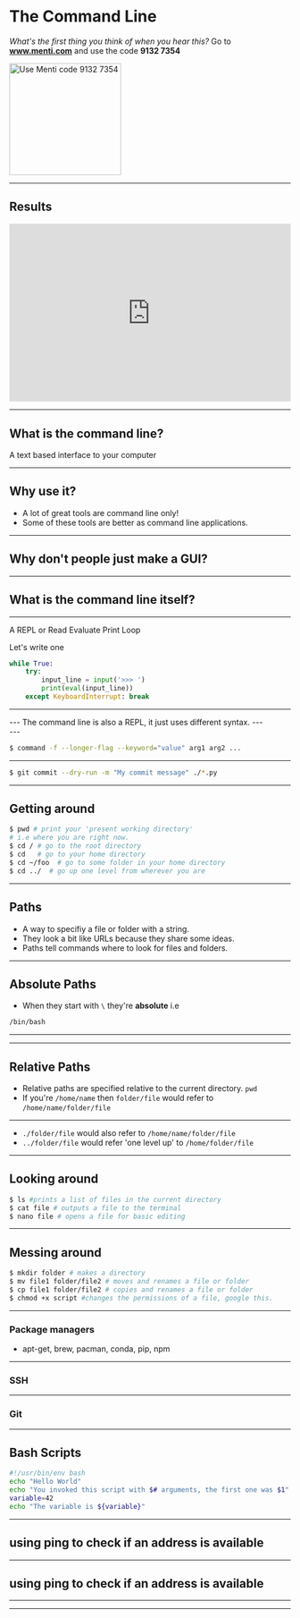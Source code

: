 # The Command Line
_What's the first thing you think of when you hear this?_
Go to **www.menti.com** and use the code **9132 7354**
<!-- https://www.albionresearch.com/tools/urlencode -->
<img src="https://api.qrserver.com/v1/create-qr-code/?data=https%3A%2F%2Fwww.menti.com%2Fp6qu6susje&size=100x100&qzone=1&format=svg&ecc=L" alt="Use Menti code 9132 7354" title="Menti QR Code" width = "200px"/>


---
## Results
<div style='position: relative; padding-bottom: 56.25%; padding-top: 35px; height: 0; overflow: hidden;'><iframe sandbox='allow-scripts allow-same-origin allow-presentation' allowfullscreen='true' allowtransparency='true' frameborder='0' height='315' src='https://www.mentimeter.com/embed/c92cb2f99d7edcaa0b0be2a177c5f231/1edf2d837bdd' style='position: absolute; top: 0; left: 0; width: 100%; height: 100%;' width='420'></iframe></div>

---
## What is the command line?
A text based interface to your computer <!-- .element: class="fragment" -->

---
## Why use it?
- A lot of great tools are command line only!<!-- .element: class="fragment" -->
- Some of these tools are better as command line applications. <!-- .element: class="fragment" -->
---
## Why don't people just make a GUI?
---
## What is the command line itself?
---
A REPL or Read Evaluate Print Loop

Let's write one
```python
while True:
    try:
        input_line = input('>>> ')
        print(eval(input_line))
    except KeyboardInterrupt: break
```
---
<div class="asciicast">
    <!--
    {
        "URL": "casts/repl.cast",
        "poster": "npt:0:5",
        "autoplay": false,
        "preload": true,
        "font-size": "medium",
        "theme": "asciinema",
        "rows":10
    } 
    -->
</div>
---
The command line is also a REPL, it just uses different syntax.  
---
<div class="asciicast">
    <!--
    {
        "URL": "casts/git.cast",
        "poster": "npt:2:30",
        "autoplay": false,
        "preload": true,
        "font-size": "medium",
        "theme": "asciinema",
        "rows":30
    } 
    -->
</div>
---

```bash
$ command -f --longer-flag --keyword="value" arg1 arg2 ...
```

---

```bash
$ git commit --dry-run -m "My commit message" ./*.py 
```
---
## Getting around
```bash
$ pwd # print your 'present working directory' 
# i.e where you are right now.
$ cd / # go to the root directory
$ cd   # go to your home directory
$ cd ~/foo  # go to some folder in your home directory
$ cd ../  # go up one level from wherever you are
```

---
## Paths

- A way to specifiy a file or folder with a string.
- They look a bit like URLs because they share some ideas.
- Paths tell commands where to look for files and folders. 

---
## Absolute Paths

- When they start with `\` they're **absolute** i.e 
```bash 
/bin/bash
```
---
---
## Relative Paths

- Relative paths are specified relative to the current directory. `pwd`
- If you're `/home/name` then `folder/file` would refer to `/home/name/folder/file`
---
- `./folder/file` would also refer to `/home/name/folder/file`
- `../folder/file` would refer 'one level up' to `/home/folder/file`

---
## Looking around

```bash
$ ls #prints a list of files in the current directory
$ cat file # outputs a file to the terminal 
$ nano file # opens a file for basic editing
```

---
## Messing around

```bash
$ mkdir folder # makes a directory
$ mv file1 folder/file2 # moves and renames a file or folder
$ cp file1 folder/file2 # copies and renames a file or folder
$ chmod +x script #changes the permissions of a file, google this. 
```

---
### Package managers
- apt-get, brew, pacman, conda, pip, npm


---
### SSH

---

### Git

---
## Bash Scripts
```bash [1-2|3|4]
#!/usr/bin/env bash
echo "Hello World"
echo "You invoked this script with $# arguments, the first one was $1"
variable=42
echo "The variable is ${variable}"
```

---
## using ping to check if an address is available
<div class="asciicast">
    <!--
    {
        "URL": "casts/ping.cast",
        "poster": "npt:1:23",
        "autoplay": false,
        "preload": true,
        "font-size": "medium",
        "theme": "asciinema"
    } 
    -->
</div>

---
## using ping to check if an address is available
<div class="asciicast">
    <!--
    {
        "URL": "casts/brew.cast",
        "poster": "npt:1:23",
        "autoplay": false,
        "preload": true,
        "font-size": "medium",
        "theme": "asciinema"
    } 
    -->
</div>

---
<!-- .slide: data-background-iframe="https://www.explainshell.com/explain?cmd=wget+-P+%2Fpath%2Fto%2Fdestination%2Fdirectory%2F+-mpck+--user-agent%3D%22%22+-e+robots%3Doff+--wait+1+-E+https%3A%2F%2Fwww.example.com%2F#" data-background-interactive-->
---

